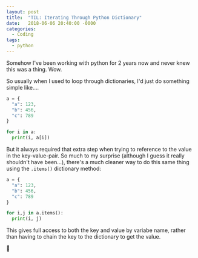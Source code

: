 ```yaml
---
layout: post
title:  "TIL: Iterating Through Python Dictionary"
date:   2018-06-06 20:40:00 -0000
categories:
  - Coding
tags:
  - python
---
```

Somehow I've been working with python for 2 years now and never knew this was a thing. Wow.

So usually when I used to loop through dictionaries, I'd just do something simple like....

```python
a = {
  "a": 123,
  "b": 456,
  "c": 789
}

for i in a:
  print(i, a[i])
```

But it always required that extra step when trying to reference to the value in the key-value-pair. So much to my surprise (although I guess it really shouldn't have been...), there's a much cleaner way to do this same thing using the `.items()` dictionary method:

```python
a = {
  "a": 123,
  "b": 456,
  "c": 789
}

for i,j in a.items():
  print(i, j)
```

This gives full access to both the key and value by variabe name, rather than having to chain the key to the dictionary to get the value.

💚